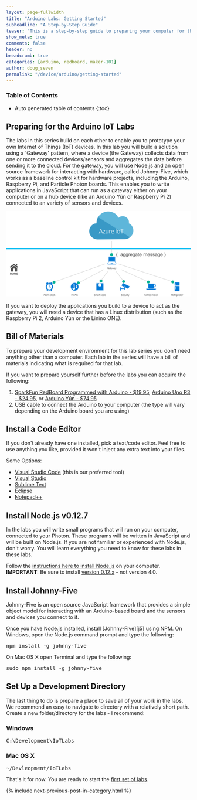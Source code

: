 ```yaml
---
layout: page-fullwidth
title: "Arduino Labs: Getting Started"
subheadline: "A Step-by-Step Guide"
teaser: "This is a step-by-step guide to preparing your computer for the Arduino Labs."
show_meta: true
comments: false
header: no
breadcrumb: true
categories: [arduino, redboard, maker-101]
author: doug_seven
permalink: "/device/arduino/getting-started"
---
```

### Table of Contents
*  Auto generated table of contents
{:toc}

## Preparing for the Arduino IoT Labs
The labs in this series build on each other to enable you to prototype your own Internet of Things (IoT) devices. In this lab you will build a solution using a 'Gateway' pattern, where a device (the Gateway) collects data from one or more connected devices/sensors and aggregates the data before sending it to the cloud. For the gateway, you will use Node.js and an open source framework for interacting with hardware, called Johnny-Five, which works as a baseline control kit for hardware projects, including the Arduino, Raspberry Pi, and Particle Photon boards. This enables you to write applications in JavaScript that can run as a gateway either on your computer or on a hub device (like an Arduino Y&uacute;n or Raspberry Pi 2) connected to an variety of sensors and devices.

<img src="/images/gatewaypattern.png"/>

If you want to deploy the applications you build to a device to act as the gateway, you will need a device that has a Linux distribution (such as the Raspberry Pi 2, Arduino Y&uacute;n or the Linino ONE).

## Bill of Materials
To prepare your development environment for this lab series you don't need anything other than a computer. Each lab in the series will have a bill of materials indicating what is required for that lab.

If you want to prepare yourself further before the labs you can acquire the following:

1. [SparkFun RedBoard Programmed with Arduino - $19.95](https://www.sparkfun.com/products/12757), [Arduino Uno R3 - $24.95](https://www.sparkfun.com/products/11021), or [Arduino Y&uacute;n - $74.95](https://www.sparkfun.com/products/12053)
2. USB cable to connect the Arduino to your computer (the type will vary depending on the Arduino board you are using)

## Install a Code Editor
If you don't already have one installed, pick a text/code editor. Feel free to use anything you like, provided it won't inject any extra text into your files.

Some Options:

* [Visual Studio Code](http://code.visualstudio.com) (this is our preferred tool)
* [Visual Studio](http://www.visualstudio.com)
* [Sublime Text](http://www.sublimetext.com) 
* [Eclipse](http://www.eclipse.org/downloads/) 
* [Notepad++](http://notepad-plus-plus.org/)

## Install Node.js v0.12.7
In the labs you will write small programs that will run on your computer, connected to your Photon. These programs will be written in JavaScript and will be built on Node.js. If you are not familiar or experienced with Node.js, don't worry. You will learn everything you need to know for these labs in these labs. 

Follow the [instructions here to install Node.js][nodejs] on your computer.  __IMPORTANT:__ Be sure to install [version 0.12.x][node_12_7] - not version 4.0.

## Install Johnny-Five
Johnny-Five is an open source JavaScript framework that provides a simple object model for interacting with an Arduino-based board and the sensors and devices you connect to it. 

Once you have Node.js installed, install [Johnny-Five][j5] using NPM. On Windows, open the Node.js command prompt and type the following:
<pre>
npm install -g johnny-five
</pre>

On Mac OS X open Terminal and type the following:
<pre>
sudo npm install -g johnny-five
</pre>

## Set Up a Development Directory
The last thing to do is prepare a place to save all of your work in the labs. We recommend an easy to navigate to directory with a relatively short path. Create a new folder/directory for the labs - I recommend:

### Windows
<pre>
C:\Development\IoTLabs
</pre>

### Mac OS X
<pre>
~/Devleopment/IoTLabs
</pre>

That's it for now. You are ready to start the [first set of labs][nextlab].

{% include next-previous-post-in-category.html %}

[nodejs]: http://nodejs.org/
[npmj5]: http://www.johnny-five.io
[node_12_7]: https://nodejs.org/dist/v0.12.7/
[nextlab]: setup-arduino